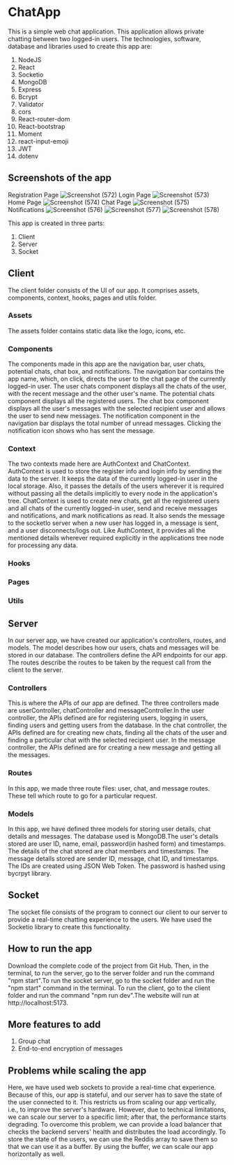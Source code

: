 # ChatApp
 This is a simple web chat application. This application allows private chatting between two logged-in users.
 The technologies, software, database and libraries used to create this app are:
  1. NodeJS
  2. React
  3. Socketio
  4. MongoDB
  5. Express
  6. Bcrypt
  7. Validator
  8. cors
  9. React-router-dom
  10. React-bootstrap
  11. Moment
  12. react-input-emoji
  13. JWT
  14. dotenv

## Screenshots of the app
Registration Page
![Screenshot (572)](https://github.com/Pranav2092/ChatApp/assets/130064033/fc6b894a-ccc0-4979-9093-1f22fad489c8)
Login Page
![Screenshot (573)](https://github.com/Pranav2092/ChatApp/assets/130064033/a01d066b-3e4e-4434-8f18-489e83bd813f)
Home Page
![Screenshot (574)](https://github.com/Pranav2092/ChatApp/assets/130064033/e5947496-65aa-4b82-a13f-6d3df357c9a9)
Chat Page
![Screenshot (575)](https://github.com/Pranav2092/ChatApp/assets/130064033/0841fdd5-4b66-468e-b699-d3c665effb1c)
Notifications
![Screenshot (576)](https://github.com/Pranav2092/ChatApp/assets/130064033/0effe1a0-1e7c-4ae8-9476-7387b1ada1a2)
![Screenshot (577)](https://github.com/Pranav2092/ChatApp/assets/130064033/a6333e8e-da9a-4f67-8235-9a3bb7bd3d35)
![Screenshot (578)](https://github.com/Pranav2092/ChatApp/assets/130064033/be8592da-faa5-4a74-8cc7-f39d4148cc33)

This app is created in three parts:
 1. Client
 2. Server
 3. Socket

## Client
The client folder consists of the UI of our app. It comprises assets, components, context, hooks, pages and utils folder. 

 ### Assets
 The assets folder contains static data like the logo, icons, etc.

 ### Components
 The components made in this app are the navigation bar, user chats, potential chats, chat box, and notifications.
 The navigation bar contains the app name, which, on click, directs the user to the chat page of the currently logged-in user. The user chats component displays all the chats of the user, with the recent message and the other user's name. The potential chats component displays all the registered users. The chat box component displays all the user's messages with the selected recipient user and allows the user to send new messages. The notification component in the navigation bar displays the total number of unread messages. Clicking the notification icon shows who has sent the message.
 
 ### Context
 The two contexts made here are AuthContext and ChatContext.
 AuthContext is used to store the register info and login info by sending the data to the server. It keeps the data of the currently logged-in user in the local storage. Also, it passes the details of the users wherever it is required without passing all the details implicitly to every node in the application's tree. 
 ChatContext is used to create new chats, get all the registered users and all chats of the currently logged-in user, send and receive messages and notifications, and mark notifications as read. It also sends the message to the socketIo server when a new user has logged in, a message is sent, and a user disconnects/logs out. Like AuthContext, it provides all the mentioned details wherever required  explicitly in the applications tree node for processing any data.
 
 ### Hooks
 
 ### Pages
 
 ### Utils

## Server
In our server app, we have created our application's controllers, routes, and models. The model describes how our users, chats and messages will be stored in our database. The controllers define the API endpoints for our app. The routes describe the routes to be taken by the request call from the client to the server.

 ### Controllers
 This is where the APIs of our app are defined. The three controllers made are userController, chatController and messageController.In the user controller, the APIs defined are for registering users, logging in users, finding users and getting users from the database. In the chat controller, the APIs defined are for creating new chats, finding all the chats of the user and finding a particular chat with the selected recipient user. In the message controller, the APIs defined are for creating a new message and getting all the messages.
 ### Routes
 In this app, we made three route files: user, chat, and message routes. These tell which route to go for a particular request.
 
 ### Models
 In this app, we have defined three models for storing user details, chat details and messages. The database used is MongoDB.The user's details stored are user ID, name, email, password(in hashed form) and timestamps. The details of the chat stored are chat members and timestamps. The message details stored are sender ID, message, chat ID, and timestamps. The IDs are created using JSON Web Token. The password is hashed using bycrpyt library.

## Socket
The socket file consists of the program to connect our client to our server to provide a real-time chatting experience to the users. We have used the Socketio library to create this functionality.

## How to run the app
Download the complete code of the project from Git Hub. Then, in the terminal, to run the server, go to the server folder and run the command "npm start".To run the socket server, go to the socket folder and run the "npm start" command in the terminal. To run the client, go to the client folder and run the command "npm run dev".The website will run at http://localhost:5173.

## More features to add
1. Group chat
2. End-to-end encryption of messages

## Problems while scaling the app
Here, we have used web sockets to provide a real-time chat experience. Because of this, our app is stateful, and our server has to save the state of the user connected to it. This restricts us from scaling our app vertically, i.e., to improve the server's hardware. However, due to technical limitations, we can scale our server to a specific limit; after that, the performance starts degrading. To overcome this problem, we can provide a load balancer that checks the backend servers' health and distributes the load accordingly. To store the state of the users, we can use the Reddis array to save them so that we can use it as a buffer. By using the buffer, we can scale our app horizontally as well.
